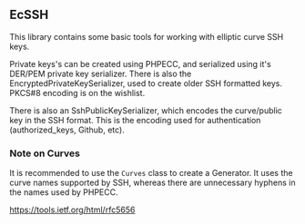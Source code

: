 ## EcSSH

This library contains some basic tools for working with elliptic curve SSH keys. 

Private keys's can be created using PHPECC, and serialized using it's DER/PEM 
private key serializer. There is also the EncryptedPrivateKeySerializer, used to 
create older SSH formatted keys. PKCS#8 encoding is on the wishlist. 

There is also an SshPublicKeySerializer, which encodes the curve/public key in the SSH format. 
This is the encoding used for authentication (authorized_keys, Github, etc).

### Note on Curves

It is recommended to use the `Curves` class to create a Generator. 
It uses the curve names supported by SSH, whereas there are unnecessary hyphens in the names used by PHPECC.

https://tools.ietf.org/html/rfc5656